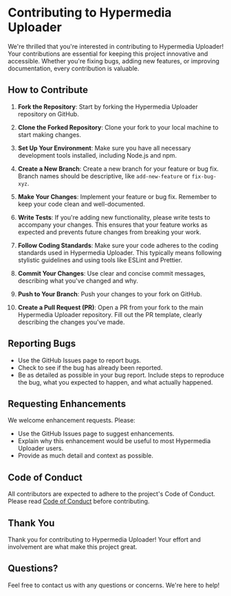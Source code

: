 # Contributing to Hypermedia Uploader

We're thrilled that you're interested in contributing to Hypermedia Uploader! Your contributions are essential for keeping this project innovative and accessible. Whether you're fixing bugs, adding new features, or improving documentation, every contribution is valuable.

## How to Contribute

1. **Fork the Repository**: Start by forking the Hypermedia Uploader repository on GitHub.

2. **Clone the Forked Repository**: Clone your fork to your local machine to start making changes.

3. **Set Up Your Environment**: Make sure you have all necessary development tools installed, including Node.js and npm.

4. **Create a New Branch**: Create a new branch for your feature or bug fix. Branch names should be descriptive, like `add-new-feature` or `fix-bug-xyz`.

5. **Make Your Changes**: Implement your feature or bug fix. Remember to keep your code clean and well-documented.

6. **Write Tests**: If you're adding new functionality, please write tests to accompany your changes. This ensures that your feature works as expected and prevents future changes from breaking your work.

7. **Follow Coding Standards**: Make sure your code adheres to the coding standards used in Hypermedia Uploader. This typically means following stylistic guidelines and using tools like ESLint and Prettier.

8. **Commit Your Changes**: Use clear and concise commit messages, describing what you've changed and why.

9. **Push to Your Branch**: Push your changes to your fork on GitHub.

10. **Create a Pull Request (PR)**: Open a PR from your fork to the main Hypermedia Uploader repository. Fill out the PR template, clearly describing the changes you've made.

## Reporting Bugs

- Use the GitHub Issues page to report bugs.
- Check to see if the bug has already been reported.
- Be as detailed as possible in your bug report. Include steps to reproduce the bug, what you expected to happen, and what actually happened.

## Requesting Enhancements

We welcome enhancement requests. Please:

- Use the GitHub Issues page to suggest enhancements.
- Explain why this enhancement would be useful to most Hypermedia Uploader users.
- Provide as much detail and context as possible.

## Code of Conduct

All contributors are expected to adhere to the project's Code of Conduct. Please read [Code of Conduct](CODE_OF_CONDUCT.md) before contributing.

## Thank You

Thank you for contributing to Hypermedia Uploader! Your effort and involvement are what make this project great.

## Questions?

Feel free to contact us with any questions or concerns. We're here to help!
